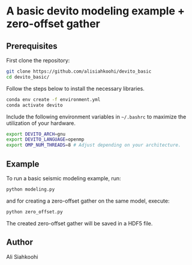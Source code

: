 # A basic devito modeling example + zero-offset gather

## Prerequisites

First clone the repository:

```bash
git clone https://github.com/alisiahkoohi/devito_basic
cd devito_basic/
```

Follow the steps below to install the necessary libraries.

```bash
conda env create -f environment.yml
conda activate devito
```

Include the following environment variables in `~/.bashrc` to maximize the utilization of your hardware.

```bash
export DEVITO_ARCH=gnu
export DEVITO_LANGUAGE=openmp
export OMP_NUM_THREADS=8 # Adjust depending on your architecture.
```

## Example

To run a basic seismic modeling example, run:

```bash
python modeling.py
```

and for creating a zero-offset gather on the same model, execute:

```bash
python zero_offset.py
```

The created zero-offset gather will be saved in a HDF5 file.

## Author

Ali Siahkoohi

